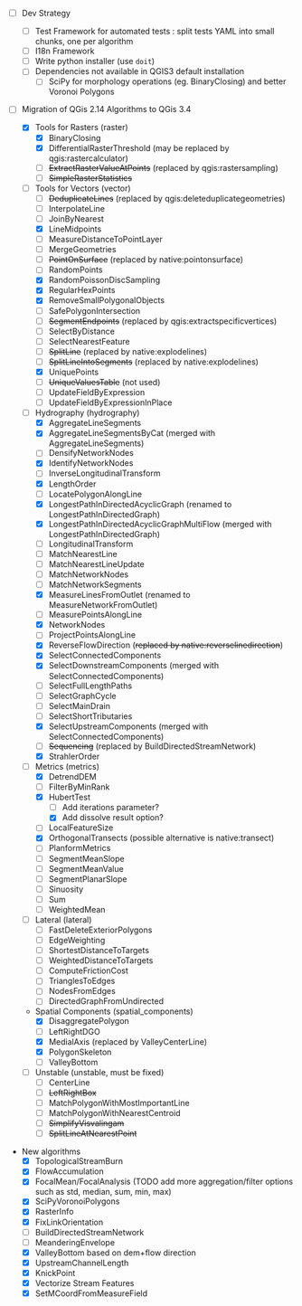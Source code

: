 * [ ] Dev Strategy
    * [ ] Test Framework for automated tests : split tests YAML into small chunks, one per algorithm
    * [ ] I18n Framework
    * [ ] Write python installer (use `doit`)
    * [ ] Dependencies not available in QGIS3 default installation 
        * [ ] SciPy for morphology operations (eg. BinaryClosing) and better Voronoi Polygons

* [ ] Migration of QGis 2.14 Algorithms to QGis 3.4

    * [x] Tools for Rasters (raster)
        * [x] BinaryClosing
        * [x] DifferentialRasterThreshold (may be replaced by qgis:rastercalculator)
        * [ ] ~~ExtractRasterValueAtPoints~~ (replaced by qgis:rastersampling)
        * [ ] ~~SimpleRasterStatistics~~

    * [ ] Tools for Vectors (vector)
        * [ ] ~~DeduplicateLines~~ (replaced by qgis:deleteduplicategeometries)
        * [ ] InterpolateLine
        * [ ] JoinByNearest
        * [x] LineMidpoints
        * [ ] MeasureDistanceToPointLayer
        * [ ] MergeGeometries
        * [ ] ~~PointOnSurface~~ (replaced by native:pointonsurface)
        * [ ] RandomPoints
        * [x] RandomPoissonDiscSampling
        * [x] RegularHexPoints
        * [x] RemoveSmallPolygonalObjects
        * [ ] SafePolygonIntersection
        * [ ] ~~SegmentEndpoints~~ (replaced by qgis:extractspecificvertices)
        * [ ] SelectByDistance
        * [ ] SelectNearestFeature
        * [ ] ~~SplitLine~~ (replaced by native:explodelines)
        * [ ] ~~SplitLineIntoSegments~~ (replaced by native:explodelines)
        * [x] UniquePoints
        * [ ] ~~UniqueValuesTable~~ (not used)
        * [ ] UpdateFieldByExpression
        * [ ] UpdateFieldByExpressionInPlace

    * [ ] Hydrography (hydrography)
        * [x] AggregateLineSegments
        * [x] AggregateLineSegmentsByCat (merged with AggregateLineSegments)
        * [ ] DensifyNetworkNodes
        * [x] IdentifyNetworkNodes
        * [ ] InverseLongitudinalTransform
        * [x] LengthOrder
        * [ ] LocatePolygonAlongLine
        * [x] LongestPathInDirectedAcyclicGraph (renamed to LongestPathInDirectedGraph)
        * [x] LongestPathInDirectedAcyclicGraphMultiFlow (merged with LongestPathInDirectedGraph)
        * [ ] LongitudinalTransform
        * [ ] MatchNearestLine
        * [ ] MatchNearestLineUpdate
        * [ ] MatchNetworkNodes
        * [ ] MatchNetworkSegments
        * [x] MeasureLinesFromOutlet (renamed to MeasureNetworkFromOutlet)
        * [ ] MeasurePointsAlongLine
        * [x] NetworkNodes
        * [ ] ProjectPointsAlongLine
        * [x] ReverseFlowDirection (~~replaced by native:reverselinedirection~~)
        * [x] SelectConnectedComponents
        * [x] SelectDownstreamComponents (merged with SelectConnectedComponents)
        * [ ] SelectFullLengthPaths
        * [ ] SelectGraphCycle
        * [ ] SelectMainDrain
        * [ ] SelectShortTributaries
        * [x] SelectUpstreamComponents (merged with SelectConnectedComponents)
        * [ ] ~~Sequencing~~ (replaced by BuildDirectedStreamNetwork)
        * [x] StrahlerOrder

    * [ ] Metrics (metrics)
        * [x] DetrendDEM
        * [ ] FilterByMinRank
        * [x] HubertTest
            * [ ] Add iterations parameter?
            * [x] Add dissolve result option?
        * [ ] LocalFeatureSize
        * [x] OrthogonalTransects (possible alternative is native:transect)
        * [ ] PlanformMetrics
        * [ ] SegmentMeanSlope
        * [ ] SegmentMeanValue
        * [ ] SegmentPlanarSlope
        * [ ] Sinuosity
        * [ ] Sum
        * [ ] WeightedMean

    * [ ] Lateral (lateral)
        * [ ] FastDeleteExteriorPolygons
        * [ ] EdgeWeighting
        * [ ] ShortestDistanceToTargets
        * [ ] WeightedDistanceToTargets
        * [ ] ComputeFrictionCost
        * [ ] TrianglesToEdges
        * [ ] NodesFromEdges
        * [ ] DirectedGraphFromUndirected

    * Spatial Components (spatial_components)
        * [x] DisaggregatePolygon
        * [ ] LeftRightDGO
        * [x] MedialAxis (replaced by ValleyCenterLine)
        * [x] PolygonSkeleton
        * [ ] ValleyBottom

    * [ ] Unstable (unstable, must be fixed)
        * [ ] CenterLine
        * [ ] ~~LeftRightBox~~
        * [ ] MatchPolygonWithMostImportantLine
        * [ ] MatchPolygonWithNearestCentroid
        * [ ] ~~SimplifyVisvalingam~~
        * [ ] ~~SplitLineAtNearestPoint~~

* New algorithms
    * [x] TopologicalStreamBurn
    * [x] FlowAccumulation
    * [x] FocalMean/FocalAnalysis (TODO add more aggregation/filter options such as std, median, sum, min, max)
    * [x] SciPyVoronoiPolygons
    * [x] RasterInfo
    * [x] FixLinkOrientation
    * [ ] BuildDirectedStreamNetwork
    * [ ] MeanderingEnvelope
    * [x] ValleyBottom based on dem+flow direction
    * [x] UpstreamChannelLength
    * [x] KnickPoint
    * [x] Vectorize Stream Features
    * [x] SetMCoordFromMeasureField
